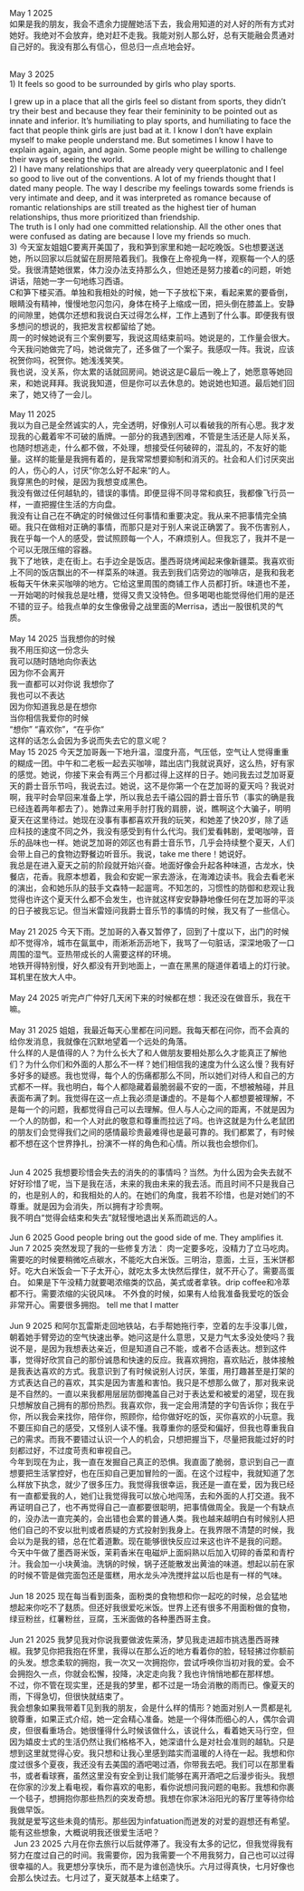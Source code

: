 May 1 2025    
如果是我的朋友，我会不遗余力提醒她活下去，我会用知道的对人好的所有方式对她好。我绝对不会放弃，绝对赶不走我。我能对别人那么好，总有天能融会贯通对自己好的。我没有那么有信心，但总归一点点地会好。  
&nbsp;  

May 3 2025   
1) 
It feels so good to be surrounded by girls who play sports.

I grew up in a place that all the girls feel so distant from sports, they didn’t try their best and because they fear their femininity to be pointed out as innate and inferior. It’s humiliating to play sports, and humiliating to face the fact that people think girls are just bad at it.
I know I don’t have explain myself to make people understand me.
But sometimes I know I have to explain again, again, and again. Some people might be willing to challenge their ways of seeing the world.     
2)
I have many relationships that are already very queerplatonic and I feel so good to live out of the conventions. A lot of my friends thought that I dated many people. The way I describe my feelings towards some friends is very intimate and deep, and it was interpreted as romance because of romantic relationships are still treated as the highest tier of human relationships, thus more prioritized than friendship.   
The truth is I only had one committed relationship. All the other ones that were confused as dating are because I love my friends so much.      
3)
今天室友姐姐C要离开美国了，我和笋到家里和她一起吃晚饭。S也想要送送她，所以回家以后就留在厨房陪着我们。我像在上帝视角一样，观察每一个人的感受。我很清楚她很累，体力没办法支持那么久，但她还是努力接着c的问题，听她讲话，陪她一字一句地练习西语。    
C和笋下楼买酒。单独和我相处的时候，她一下子放松下来，看起来累的要昏倒，眼睛没有精神，慢慢地忽闪忽闪，身体在椅子上缩成一团，把头倒在膝盖上。安静的间隙里，她偶尔还想和我说白天过得怎么样，工作上遇到了什么事。即便我有很多想问的想说的，我把发言权都留给了她。    
周一的时候她说有三个案例要写，我说这周结束前吗。她说是的，工作量会很大。今天我问她做完了吗，她说做完了，还多做了一个案子。我感叹一阵。我说，应该祝贺你吗，祝贺你。她浅浅笑笑。   
我也说，没关系，你太累的话就回房间。她说这是C最后一晚上了，她愿意等她回来，和她说拜拜。我说我知道，但是你可以去休息的。她说她也知道。最后她们回来了，她又待了一会儿。   
&nbsp;  
May 11 2025   
我以为自己是全然诚实的人，完全透明，好像别人可以看破我的所有心思。我才发现我的心戴着牢不可破的盾牌。一部分的我遇到困难，不管是生活还是人际关系，也随时想逃走，什么都不做，不处理，想接受任何破碎的，混乱的，不友好的能量。这样的能量是我拥有着的，是我常常想要抑制和消灭的。社会和人们讨厌突出的人，伤心的人，讨厌“你怎么好不起来“的人。    
我穿黑色的时候，是因为我想变成黑色。   
我没有做过任何越轨的，错误的事情。即便显得不同寻常和疯狂，我都像飞行员一样，一直把握住生活的方向盘。  
我没有让自己在不确定的时候做过任何事情和重要决定。我从来不把事情完全搞砸。我只在做相对正确的事情，而那只是对于别人来说正确罢了。我不伤害别人，我在乎每一个人的感受，尝试照顾每一个人，不麻烦别人。但我忘了，我并不是一个可以无限压缩的容器。   
我下了地铁，走在街上。右手边全是饭店。墨西哥烧烤闻起来像新疆菜。我喜欢街上不同的饭店飘出的不一样菜系的味道。我去到我们店旁边的咖啡店，是我和我老板每天午休来买咖啡的地方。它给这里周围的商铺工作人员都打折。味道也不差，一开始喝的时候我总是吐槽，觉得又贵又没特色。但多喝喝也能觉得他们用的是还不错的豆子。给我点单的女生像傲骨之战里面的Merrisa，透出一股很机灵的气质。   
&nbsp;  
May 14 2025
当我想你的时候    
我不用压抑这一份念头   
我可以随时随地向你表达  
因为你不会离开   
我一直都可以对你说 我想你了   
我也可以不表达   
因为你知道我总是在想你   
当你相信我爱你的时候   
“想你” “喜欢你”，“在乎你“   
这样的话怎么会因为多说而失去它的意义呢？ 
&nbsp;  
May 15 2025
今天芝加哥轰一下地升温，湿度升高，气压低，空气让人觉得重重的糊成一团。中午和二老板一起去买咖啡，踏出店门我就说真好，这么热，好有家的感觉。她说，你接下来会有两三个月都过得上这样的日子。她问我去过芝加哥夏天的爵士音乐节吗，我说去过。她说，这不是你第一个在芝加哥的夏天吗？我说对啊，我平时会早回来准备上学，所以我总去千禧公园的爵士音乐节（事实的确是我已经连着两年都去了）。她靠过来用手肘打我的肩膀，说，瞧啊这个大骗子，明明夏天在这里待过。她现在没事有事都喜欢开我的玩笑，和她差了快20岁，除了适应科技的速度不同之外，我没有感受到有什么代沟。我们爱看韩剧，爱喝咖啡，音乐的品味也一样。她说芝加哥的郊区也有爵士音乐节，几乎会持续整个夏天，人们会带上自己的食物边野餐边听音乐。我说，take me there！她说好。  
我总是在进入夏天之前的阶段就开始兴奋。地面好像会升起各种味道，古龙水，快餐店，花香。我原本想着，我会和安妮一家去游泳，在海滩边读书。我会去看老米的演出，会和她乐队的鼓手文森特一起遛弯。不知怎的，习惯性的防御和悲观让我觉得也许这个夏天什么都不会发生，也许就这样安安静静地像任何在芝加哥的平淡的日子被我忘记。但当米雷娅问我爵士音乐节的事情的时候，我又有了一些信心。  
&nbsp;  
May 21 2025
今天下雨。芝加哥的入春又暂停了，回到了十度以下，出门的时候却不觉得冷，城市在氤氲中，雨淅淅沥沥地下，我骂了一句脏话，深深地吸了一口周围的湿气。亚热带成长的人需要这样的环境。  
地铁开得特别慢，好久都没有开到地面上，一直在黑黑的隧道伴着墙上的灯行驶。耳机里在放大人中。  
&nbsp;  
May 24 2025
听完卢广仲好几天闲下来的时候都在想：我还没在做音乐，我在干嘛。  
&nbsp;  
May 31 2025
姐姐，我最近每天心里都在问问题。我每天都在问你，而不会真的给你发消息，我就像在沉默地望着一个远处的角落。   
什么样的人是值得的人？为什么长大了和人做朋友要相处那么久才能真正了解他们？为什么你们和外面的人那么不一样？她们相信我的速度为什么这么慢？我有好多好多的疑惑。我也觉得，每个人的伤痛都那么不同，所以她们对待人和自己的方式都不一样。我也明白，每个人都隐藏着最脆弱最不安的一面，不想被触碰，并且表面布满了刺。我觉得在这一点上我必须是谦虚的。不是每个人都想要被理解，不是每一个的问题，我都觉得自己可以去理解。但人与人心之间的距离，不就是因为一个人的防御，和一个人对此的敬意和尊重而拉远了吗。也许这就是为什么老鼠团的朋友们会觉得我们之间的感情最珍贵最难得也是最可靠的。我们都累了，有时候都不想在这个世界挣扎，扮演不一样的角色和心情。所以我也会想你们。  
&nbsp;  

Jun 4 2025
我想要珍惜会失去的消失的的事情吗？当然。为什么因为会失去就不好好珍惜了呢，当下是我在活，未来的我由未来的我去活。而且时间不只是我自己的，也是别人的，和我相处的人的。在她们的角度，我若不珍惜，也是对她们的不尊重。就是因为会消失，所以拥有才珍贵啊。  
我不明白“觉得会结束和失去”就轻慢地退出关系而疏远的人。  
&nbsp;  
Jun 6 2025
Good people bring out the good side of me. They amplifies it. 
&nbsp;  
Jun 7 2025
突然发现了我的一些修复方法：
肉一定要多吃，没精力了立马吃肉。需要吃的时候要稍微吃点碳水，不能吃大白米饭。三明治，意面，土豆，玉米饼都好。吃大白米饭会一下子太开心，就吃太多太快然后撑住，就不开心了。需要高蛋白。
如果是下午没精力就要喝浓缩类的饮品，美式或者拿铁。drip coffee和冷萃都不行。需要浓缩的尖锐风味。
不外食的时候，如果有人给我准备我爱吃的饭会非常开心。需要很多拥抱。
tell me that I matter  
&nbsp;  
Jun 9 2025
和阿尔瓦雷斯走回地铁站，右手帮她拖行李，空着的左手没事儿做，朝着她手臂旁边的空气快速出拳。她问这是什么意思，又是力气太多没处使吗？我说不是，是因为我想表达亲近，但是知道自己不能，或者不合适表达。想到这件事，觉得好欣赏自己的那份诚恳和快速的反应。我喜欢拥抱，喜欢贴近，肢体接触是我表达喜欢的方式。我意识到了有时候说别人讨厌，笨蛋，用打趣甚至是打架的方式表达自己的喜欢，其实是因为害羞和害怕。我只是不想那么做了，那对我来说是不自然的。一直以来我都用层层防御掩盖自己对于表达爱和被爱的渴望，现在我只想解放自己拥有的那份热烈。我喜欢你，我一定会用清楚的字句告诉你；我在乎你，所以我会来找你，陪伴你，照顾你，给你做好吃的饭，买你喜欢的小玩意。我不要压抑自己的感受，又怪别人读不懂。我尊重你的感受和偏好，但我也尊重我自己的需求。而我不要错过认识一个人的机会，只想把握当下，尽量把我能过好的时刻都过好，不过度苛责和审视自己。    
今年到现在为止，我一直在发掘自己真正的恐惧。我直面了脆弱，意识到自己一直想要把生活掌控好，也在压抑自己更加冒险的一面。在这个过程中，我就知道了怎么样放下执念，就少了很多压力。我觉得我很幸运，我还是一直在爱，因为我已经有一直都爱我的人，她们让我觉得我可以放心地闯荡，去和外面的人打交道。我不再证明自己了，也不再觉得自己一直都要很聪明，把事情做周全。我是一个有缺点的，没办法一直完美的，会出错也会累的普通人类。我也越来越明白有时候别人把他们自己的不安以批判或者质疑的方式投射到我身上。在我界限不清楚的时候，我会以为是我的错，总在忙着道歉。现在能够很快反应过来这也许不是我的问题。    
今天中午做了墨西哥米饭，茉莉香米在电磁炉上面焖熟以后加入切碎的香菜和青柠汁。我会加一小块黄油。洗锅的时候，锅子还能散发出黄油的味道。想起以前在家的时候不管是做完面包还是蛋糕，用水龙头冲洗搅拌盆以后也是有一样的气味。  
&nbsp;  
Jun 18 2025
现在每当看到面条，面粉类的食物想和你一起吃的时候，总会猛地想起来你吃不了麸质。但还好我很爱吃米饭。世界上还有很多不用面粉做的食物，绿豆粉丝，红薯粉丝，豆腐，玉米面做的各种墨西哥主食。   
&nbsp;  
Jun 21 2025
我梦见我对你说我要做波佐莱汤，梦见我走进超市挑选墨西哥辣椒。我梦见你把我抱在怀里，我得以在那么近的地方看着你的脸，轻轻拂过你额前的头发。想念柔软的拥抱，我一次又一次拥抱你，尝试呼唤你当初对我的爱。会不会拥抱久一点，你就会松懈，投降，决定走向我？我也许悄悄地都在那样想。    
不过，你不管在现实里，还是我的梦里，都不过是一场会消散的雨而已。像夏天的雨，下得急切，但很快就结束了。   
我会想象如果我带着T见到我的朋友，会是什么样的情形？她面对别人一贯都是礼貌尊重，如果正式介绍，她一定会精心准备。她是一个得体而细心的人，偶尔会调皮，但很看重场合。她很懂得什么时候该做什么，该说什么，看着她天马行空，但因为嬉皮士式的生活仍然让我们格格不入，她深谙什么是对社会准则的越轨。只是想到这里就觉得心安。我只想和让我心里感到踏实而温暖的人待在一起。我想和你度过很多个夏夜，我还没有去美国的酒吧喝过酒，你带我去吧。我们可以在那里看书，或者看球赛，虽然这里没有安全到让我们能够在离开酒吧之后漫步街头。我想在你家的沙发上看电视，看你喜欢的电影，看你说想问我问题的电影。我想和你裹一个毯子，想拥抱你那些热烈的突发奇想。我想在你家沐浴阳光的客厅里等待你给我做早饭。   
我就是爱写这些未竟的情形。那些因为infatuation而迸发的对爱的遐想还有希望。能有这些想象，大概说明我还很爱生活吧？   
&nbsp; 
Jun 23 2025
六月在你去旅行以后就停滞了。我没有太多的记忆，但我觉得我有努力在度过自己的时间。我需要你，因为我需要一个不用我努力，自己也可以过得很幸福的人。我更想分享快乐，而不是为谁创造快乐。六月过得真快，七月好像也会那么快过去。七月过了，夏天就基本上结束了。
&nbsp; 







